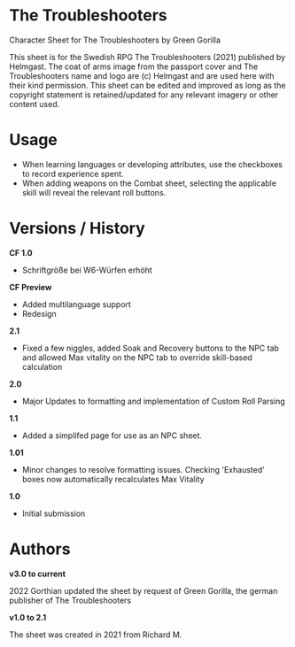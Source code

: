 # The Troubleshooters
Character Sheet for The Troubleshooters by Green Gorilla

This sheet is for the Swedish RPG The Troubleshooters (2021) published by Helmgast. 
The coat of arms image from the passport cover and The Troubleshooters name and logo are (c) Helmgast and are used here with their kind permission. 
This sheet can be edited and improved as long as the copyright statement is retained/updated for any relevant imagery or other content used. 

# Usage

- When learning languages or developing attributes, use the checkboxes to record experience spent. 
- When adding weapons on the Combat sheet, selecting the applicable skill will reveal the relevant roll buttons. 

# Versions / History 

**CF 1.0**

- Schriftgröße bei W6-Würfen erhöht

**CF Preview** 

- Added multilanguage support
- Redesign

**2.1** 

- Fixed a few niggles, added Soak and Recovery buttons to the NPC tab and allowed Max vitality on the NPC tab to override skill-based calculation

**2.0** 

- Major Updates to formatting and implementation of Custom Roll Parsing 

**1.1** 

- Added a simplifed page for use as an NPC sheet. 

**1.01** 

- Minor changes to resolve formatting issues. Checking 'Exhausted' boxes now automatically recalculates Max Vitality 

**1.0** 

- Initial submission 

# Authors

**v3.0 to current** 

2022 Gorthian updated the sheet by request of Green Gorilla, the german publisher of The Troubleshooters

**v1.0 to 2.1** 

The sheet was created in 2021 from Richard M. 

